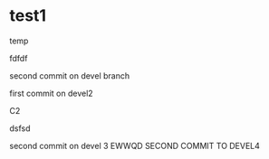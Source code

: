 # test1
temp

fdfdf

second commit on devel branch


first commit on devel2

C2

dsfsd
 
second commit on devel 3
EWWQD
SECOND COMMIT TO DEVEL4
